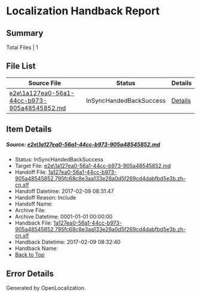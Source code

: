 # <a name='report-top'></a> Localization Handback Report

## Summary
 Total Files | 1

## File List
 Source File | Status | Details 
 ----------- | ------ | ------- 
 [e2e\1a127ea0-56a1-44cc-b973-905a48545852.md](https://github.com/OpenLocalizationTestOrg/ol-test0/blob/e0562b1078aee2870baf8dbf0f06704f39c69b5c/e2e/1a127ea0-56a1-44cc-b973-905a48545852.md) | InSyncHandedBackSuccess | [Details](#f8f873bf9ace73e9e199ecdb831d4b7e3ab6ee6b2)

## Item Details
##### <a name='f8f873bf9ace73e9e199ecdb831d4b7e3ab6ee6b2'></a> Source: [e2e\1a127ea0-56a1-44cc-b973-905a48545852.md](https://github.com/OpenLocalizationTestOrg/ol-test0/blob/e0562b1078aee2870baf8dbf0f06704f39c69b5c/e2e/1a127ea0-56a1-44cc-b973-905a48545852.md)
* Status: InSyncHandedBackSuccess
* Target File: [e2e\1a127ea0-56a1-44cc-b973-905a48545852.md](https://github.com/OpenLocalizationTestOrg/ol-test0-zhcn/blob/f8b7a070d5bfb9951b9b80a9d906a220f3cd8b3c/e2e/1a127ea0-56a1-44cc-b973-905a48545852.md)
* Handoff File: [1a127ea0-56a1-44cc-b973-905a48545852.795fc68c8e3aa133e28a0d5f269cd4dabfbd5e3b.zh-cn.xlf](https://github.com/OpenLocalizationTestOrg/ol-test0-handoff/blob/6402516c9d8837abb07452e68fb1db2198afa9ca/ol-handoff/OpenLocalizationTestOrg/ol-test0-zhcn/shujia/ht/1a127ea0-56a1-44cc-b973-905a48545852.795fc68c8e3aa133e28a0d5f269cd4dabfbd5e3b.zh-cn.xlf)
* Handoff Datetime: 2017-02-09 08:31:47
* Handoff Reason: Include
* Handoff Name: 
* Archive File: 
* Archive Datetime: 0001-01-01 00:00:00
* Handback File: [1a127ea0-56a1-44cc-b973-905a48545852.795fc68c8e3aa133e28a0d5f269cd4dabfbd5e3b.zh-cn.xlf](https://github.com/OpenLocalizationTestOrg/ol-test0-handback/blob/0099036372a21e92c42db8d76c454c5762ba0065/ol-handback/OpenLocalizationTestOrg/ol-test0-zhcn/shujia/ht/1a127ea0-56a1-44cc-b973-905a48545852.795fc68c8e3aa133e28a0d5f269cd4dabfbd5e3b.zh-cn.xlf)
* Handback Datetime: 2017-02-09 08:32:40
* Handback Name: 
* [Back to Top](#report-top)


## Error Details

Generated by OpenLocalization.
